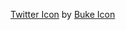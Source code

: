 <a href="https://iconscout.com/icons/twitter" target="_blank">Twitter Icon</a> by <a href="https://iconscout.com/contributors/bukeicon" target="_blank">Buke Icon</a>
